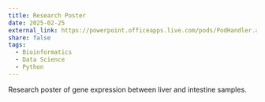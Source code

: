```yaml
---
title: Research Poster
date: 2025-02-25
external_link: https://powerpoint.officeapps.live.com/pods/PodHandler.ashx?action=DownloadCopy&&fn=poster_template_bioinformatics.pptx&usid=68e5eec5-d448-fbe1-c568-a4c9d239a0b5&build=16.0.18723.40507&waccluster=PCA1
share: false
tags:
  - Bioinformatics
  - Data Science
  - Python
---
```


Research poster of gene expression between liver and intestine samples.

<!--more-->
